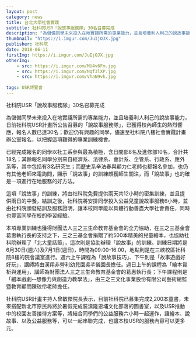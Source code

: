 ```yaml
---
layout: post
category: news
title: 台北大學社會實踐
subtitle: 社科院USR「說故事服務隊」30名召募完成
description: "為儲備同學未來投入在地實踐所需的專業能力，並且培養利人利己的說故事能力，日前社科院USR計畫所公告召募的「說故事服務隊」，已獲得校內師生的熱烈響應..."
thumbnail: "https://i.imgur.com/JuIjOJX.jpg"
publisher: 社科院
date: 2018-06-11
firstImg: https://i.imgur.com/JuIjOJX.jpg
otherImg:
    - src: https://i.imgur.com/MU4v6Fm.jpg
    - src: https://i.imgur.com/Nqf3lXP.jpg
    - src: https://i.imgur.com/VhaN9vk.jpg
    
tags: USR博覽會
---
```


社科院USR「說故事服務隊」30名召募完成

為儲備同學未來投入在地實踐所需的專業能力，並且培養利人利己的說故事能力，日前社科院USR計畫所公告召募的「說故事服務隊」，已獲得校內師生的熱烈響應，報名人數已達30名；歡迎仍有興趣的同學，儘速至社科院八樓社會實踐計畫辦公室報名，以把握這項難得的專業訓練機會。

已經完成報名的同學以社工系參與最為積極，含日間部8名及進修部10名，合計共18名；其餘報名同學分別來自經濟系、法律系、會計系、企管系、行政系、應外系等，其中包括有3名研究生；而歷史系辛法春與顧力仁老師也都報名參加，也仍有其他老師來電詢問，顯示「說故事」的訓練頗獲師生關注，而「說故事」也的確是一項進行在地服務的好方法。

這項「說故事」的訓練，將由社科院免費提供兩天共12小時的密集訓練，並且提供兩日的中餐，結訓之後，社科院將安排同學投入公益兒童說故事服務6小時，並由社科院頒發結訓及服務證明，讓本校同學能以具體行動善盡大學社會責任，同時也豐富同學在校的學習經驗。

本項專業訓練也獲得財團法人三之三生命教育基金會的全力協助，在三之三基金會葛惠執行長的支持之下，三之三基金會捐贈了約500本精美的兒童繪本，也協助社科院辦理了「北大童話節」，這次則是協助辦理「說故事」的訓練。訓練日期將是6月30日(週六)及7月1日(週日)，時間為09:00-16:00，地點則是在三峽校區社科院8樓的院會議室進行。週六上午課程為「說故事技巧」、下午則是「故事遊戲好好玩」，講師將由漢翔非營利幼兒園吳芊儀園長擔任。週日上午的課程為「繪本賞析與運用」，講師為財團法人三之三生命教育基金會的葛惠執行長；下午課程則是「繪本戲劇--想像力與創造力教學法」，由三之三文化事業股份有限公司藝術總監暨教育顧問陳玟伶老師擔任。

社科院USR計畫主持人曾敏傑院長表示，目前社科院已募集完成2,200本童書，未來搭配新北市原民局將於暑假完成裝潢隆恩埔文化部落的圖書室，以及USR推動中的校園友善接待方案等，將結合同學們的公益服務六小時一起運作，讓繪本、說故事、以及公益服務等，可以一起串聯完成，也讓本校USR的服務內容可以更多元。